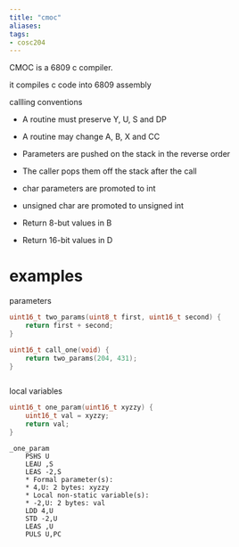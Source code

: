 ```yaml
---
title: "cmoc"
aliases: 
tags: 
- cosc204
---
```


CMOC is a 6809 c compiler.

it compiles c code into 6809 assembly

callling conventions
- A routine must preserve Y, U, S and DP 
- A routine may change A, B, X and CC 

- Parameters are pushed on the stack in the reverse order 
- The caller pops them off the stack after the call 

- char parameters are promoted to int 
- unsigned char are promoted to unsigned int 

- Return 8-but values in B 
- Return 16-bit values in D 

# examples
parameters
``` c
uint16_t two_params(uint8_t first, uint16_t second) { 
	return first + second; 
} 

uint16_t call_one(void) { 
	return two_params(204, 431); 
}
```

```
```

local variables

``` c
uint16_t one_param(uint16_t xyzzy) { 
	uint16_t val = xyzzy; 
	return val; 
}
```

```
_one_param 
	PSHS U 
	LEAU ,S 
	LEAS -2,S 
	* Formal parameter(s): 
	* 4,U: 2 bytes: xyzzy 
	* Local non-static variable(s): 
	* -2,U: 2 bytes: val 
	LDD 4,U 
	STD -2,U 
	LEAS ,U 
	PULS U,PC
```
